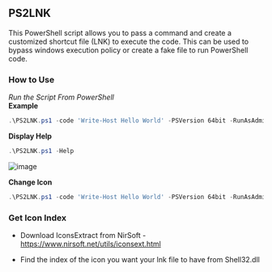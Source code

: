 ## PS2LNK

This PowerShell script allows you to pass a command and create a customized shortcut file (LNK) to execute the code. This can be used to bypass windows execution policy or create a fake file to run PowerShell code.

### How to Use

*Run the Script From PowerShell*  
**Example**  
```PowerShell
.\PS2LNK.ps1 -code 'Write-Host Hello World' -PSVersion 64bit -RunAsAdmin
```

**Display Help**
```PowerShell
.\PS2LNK.ps1 -Help
```
![image](https://github.com/user-attachments/assets/0b0b61b8-49e7-4bb9-97e7-f4daa37dabde)

**Change Icon**

```PowerShell
.\PS2LNK.ps1 -code 'Write-Host Hello World' -PSVersion 64bit -RunAsAdmin -Icon 173
```

### Get Icon Index

- Download IconsExtract from NirSoft - https://www.nirsoft.net/utils/iconsext.html

- Find the index of the icon you want your lnk file to have from Shell32.dll
